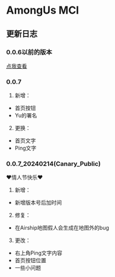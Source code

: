 # AmongUs MCI
## 更新日志
### 0.0.6以前的版本
[点我查看](https://github.com/MyDragonBreath/AmongUs.MultiClientInstancing/)
### 0.0.7

1. 新增：
- 首页按钮
- Yu的署名
2. 更换：
- 首页文字
- Ping文字

### 0.0.7_20240214(Canary_Public)

❤情人节快乐❤
1. 新增：
- 新增版本号后加时间
2. 修复：
- 在Airship地图假人会生成在地图外的bug
3. 更改：
- 右上角Ping文字内容
- 首页按钮位置
- 一些小问题